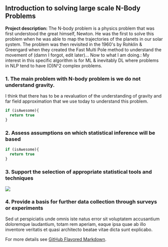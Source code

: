 ## Introduction to solving large scale N-Body Problems

**Project description:** The N-body problem is a physics problem that was first understood the great himself, Newton. He was the first to solve this problem when he was able to map the trajectories of the planets in our solar system. The problem was then revisited in the 1960's by Rohklin & Greengard when they created the Fast Multi Pole method to understand the movement of (damn I forgot, edit later)... Now to what I am doing.: My interest in this specific algorithm is for ML & inevitably DL where problems in NLP tend to have (O)N^2 complex problems. 

### 1. The main problem with N-body problem is we do not understand gravity.

I think that there has to be a revaluation of the understanding of gravity and far field approximation that we use today to understand this problem.


```javascript
if (isAwesome){
  return true
}
```

### 2. Assess assumptions on which statistical inference will be based

```javascript
if (isAwesome){
  return true
}
```

### 3. Support the selection of appropriate statistical tools and techniques

<img src="images/dummy_thumbnail.jpg?raw=true"/>

### 4. Provide a basis for further data collection through surveys or experiments

Sed ut perspiciatis unde omnis iste natus error sit voluptatem accusantium doloremque laudantium, totam rem aperiam, eaque ipsa quae ab illo inventore veritatis et quasi architecto beatae vitae dicta sunt explicabo. 

For more details see [GitHub Flavored Markdown](https://guides.github.com/features/mastering-markdown/).
